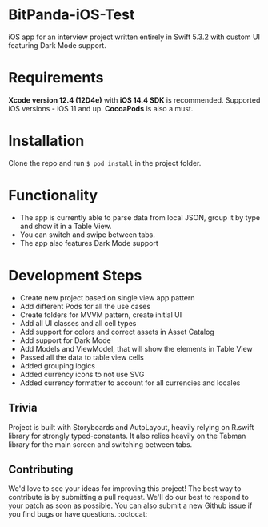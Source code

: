 # BitPanda-iOS-Test

iOS app for an interview project written entirely in Swift 5.3.2 with custom UI featuring Dark Mode support.

# Requirements

**Xcode version 12.4 (12D4e)** with **iOS 14.4 SDK** is recommended.
Supported iOS versions - iOS 11 and up.
**CocoaPods** is also a must.

# Installation

Clone the repo and run ```$ pod install``` in the project folder.

# Functionality

* The app is currently able to parse data from local JSON, group it by type and show it in a Table View.
* You can switch and swipe between tabs.
* The app also features Dark Mode support

# Development Steps

* Create new project based on single view app pattern
* Add different Pods for all the use cases
* Create folders for MVVM pattern, create initial UI
* Add all UI classes and all cell types
* Add support for colors and correct assets in Asset Catalog
* Add support for Dark Mode
* Add Models and ViewModel, that will show the elements in Table View
* Passed all the data to table view cells
* Added grouping logics
* Added currency icons to not use SVG
* Added currency formatter to account for all currencies and locales

## Trivia

Project is built with Storyboards and AutoLayout, heavily relying on R.swift library for strongly typed-constants.
It also relies heavily on the Tabman library for the main screen and switching between tabs.

## Contributing

We'd love to see your ideas for improving this project! The best way to contribute is by submitting a pull request. We'll do our best to respond to your patch as soon as possible. You can also submit a new Github issue if you find bugs or have questions. :octocat:
